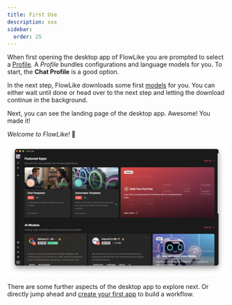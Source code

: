 ```yaml
---
title: First Use
description: xxx
sidebar:
  order: 25
---
```


When first opening the desktop app of FlowLike you are prompted to select a [Profile](/start/profiles). A *Profile* bundles configurations and language models for you. To start, the **Chat Profile** is a good option.

In the next step, FlowLike downloads some first [models](/start/models/) for you. You can either wait until done or head over to the next step and letting the download continue in the background.

Next, you can see the landing page of the desktop app. Awesome! You made it! 

*Welcome to FlowLike!* 🎉

![Landing Page FlowLike Desktop App](../../../assets/LandingPage.webp)

There are some further aspects of the desktop app to explore next. Or directly jump ahead and [create your first app](/docs/apps/create/) to build a workflow.